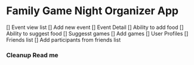 # Family Game Night Organizer App

[] Event view list
[] Add new event
[] Event Detail
[] Ability to add food
[] Ability to suggest food
[] Suggesst games
[] Add games
[] User Profiles
[] Friends list
[] Add participants from friends list

### Cleanup Read me
